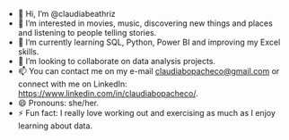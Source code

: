 - 👋 Hi, I’m @claudiabeathriz
- 👀 I’m interested in movies, music, discovering new things and places and listening to people telling stories.
- 🌱 I’m currently learning SQL, Python, Power BI and improving my Excel skills.
- 💞️ I’m looking to collaborate on data analysis projects.
- 📫 You can contact me on my e-mail claudiabopacheco@gmail.com or connect with me on LinkedIn: https://www.linkedin.com/in/claudiabopacheco/.
- 😄 Pronouns: she/her.
- ⚡ Fun fact: I really love working out and exercising as much as I enjoy learning about data.  

<!---
claudiabeathriz/claudiabeathriz is a ✨ special ✨ repository because its `README.md` (this file) appears on your GitHub profile.
You can click the Preview link to take a look at your changes.
--->
